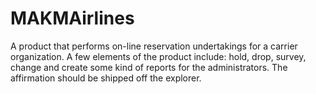 # MAKMAirlines
A product that performs on-line reservation undertakings for a carrier organization. A few elements of the product include: hold, drop, survey, change and create some kind of reports for the administrators. The affirmation should be shipped off the explorer.
